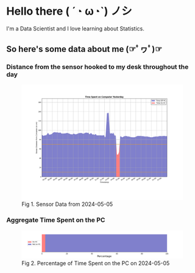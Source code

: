 
# Hello there ( ´◔ ω◔`) ノシ

I'm a Data Scientist and I love learning about Statistics.

## So here's some data about me (☞ﾟヮﾟ)☞


### Distance from the sensor hooked to my desk throughout the day
<figure>
  <picture>
    <source media="(prefers-color-scheme: dark)" srcset="Pi/readme/graphs/lineplot/dark-plot-2024-05-05.png">
    <source media="(prefers-color-scheme: light)" srcset="Pi/readme/graphs/lineplot/light-plot-2024-05-05.png">
    <img alt="Shows a black logo in light color mode and a white one in dark color mode." src="Pi/readme/graphs/lineplot/light-plot-2024-05-05.png">
  </picture>
  <figcaption>Fig 1. Sensor Data from 2024-05-05</figcaption>
</figure>



### Aggregate Time Spent on the PC
<figure>
  <picture>
    <source media="(prefers-color-scheme: dark)" srcset="Pi/readme/graphs/barplot/dark-plot-2024-05-05.png">
    <source media="(prefers-color-scheme: light)" srcset="Pi/readme/graphs/barplot/light-plot-2024-05-05.png">
    <img alt="Shows a black logo in light color mode and a white one in dark color mode." src="Pi/readme/graphs/barplot/light-plot-2024-05-05.png">
  </picture>
  <figcaption>Fig 2. Percentage of Time Spent on the PC on 2024-05-05</figcaption>
</figure>
